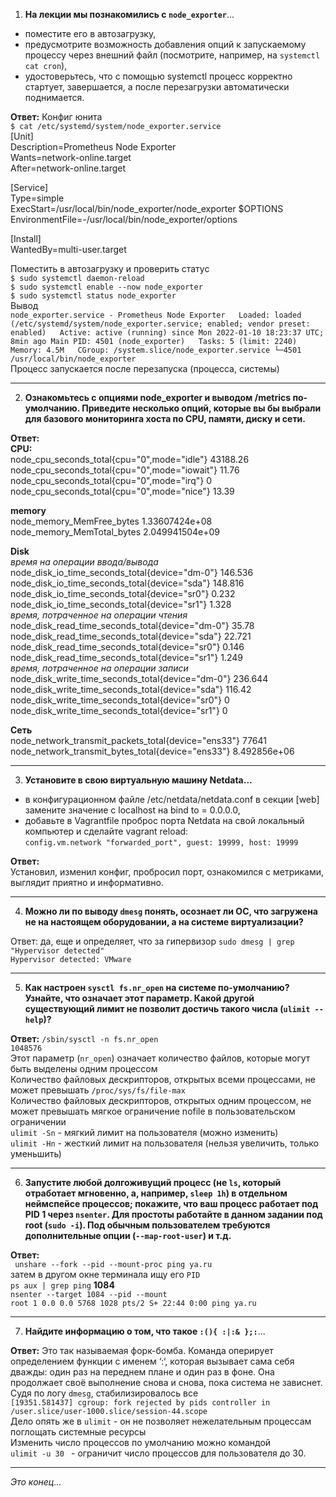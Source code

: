 1. **На лекции мы познакомились с `node_exporter`**...  
+ поместите его в автозагрузку,  
+ предусмотрите возможность добавления опций к запускаемому процессу через внешний файл (посмотрите, например, на `systemctl cat cron`),  
+ удостоверьтесь, что с помощью systemctl процесс корректно стартует, завершается, а после перезагрузки автоматически поднимается.

**Ответ:** Конфиг юнита  
`$ cat /etc/systemd/system/node_exporter.service`  
[Unit]  
Description=Prometheus Node Exporter  
Wants=network-online.target  
After=network-online.target  

[Service]  
Type=simple  
ExecStart=/usr/local/bin/node_exporter/node_exporter $OPTIONS 
EnvironmentFile=-/usr/local/bin/node_exporter/options 

[Install]  
WantedBy=multi-user.target  

Поместить в автозагрузку и проверить статус  
`$ sudo systemctl daemon-reload`  
`$ sudo systemctl enable --now node_exporter`  
`$ sudo systemctl status node_exporter`  
Вывод  
`node_exporter.service - Prometheus Node Exporter  
     Loaded: loaded (/etc/systemd/system/node_exporter.service; enabled; vendor preset: enabled)  
     Active: active (running) since Mon 2022-01-10 18:23:37 UTC; 8min ago
   Main PID: 4501 (node_exporter)  
      Tasks: 5 (limit: 2240)  
     Memory: 4.5M  
     CGroup: /system.slice/node_exporter.service
             └─4501 /usr/local/bin/node_exporter`  
Процесс запускается после перезапуска (процесса, системы)  


---
2. **Ознакомьтесь с опциями node_exporter и выводом /metrics по-умолчанию. Приведите несколько опций, которые вы бы выбрали для базового мониторинга хоста по CPU, памяти, диску и сети.**

**Ответ:**  
**CPU:**  
node_cpu_seconds_total{cpu="0",mode="idle"} 43188.26  
node_cpu_seconds_total{cpu="0",mode="iowait"} 11.76  
node_cpu_seconds_total{cpu="0",mode="irq"} 0  
node_cpu_seconds_total{cpu="0",mode="nice"} 13.39  

**memory**  
node_memory_MemFree_bytes 1.33607424e+08  
node_memory_MemTotal_bytes 2.049941504e+09

**Disk**  
_время на операции ввода/вывода_  
node_disk_io_time_seconds_total{device="dm-0"} 146.536  
node_disk_io_time_seconds_total{device="sda"} 148.816  
node_disk_io_time_seconds_total{device="sr0"} 0.232  
node_disk_io_time_seconds_total{device="sr1"} 1.328  
_время, потраченное на операции чтения_  
node_disk_read_time_seconds_total{device="dm-0"} 35.78  
node_disk_read_time_seconds_total{device="sda"} 22.721  
node_disk_read_time_seconds_total{device="sr0"} 0.146  
node_disk_read_time_seconds_total{device="sr1"} 1.249  
_время, потраченное на операции записи_  
node_disk_write_time_seconds_total{device="dm-0"} 236.644  
node_disk_write_time_seconds_total{device="sda"} 116.42  
node_disk_write_time_seconds_total{device="sr0"} 0  
node_disk_write_time_seconds_total{device="sr1"} 0  

**Сеть**  
node_network_transmit_packets_total{device="ens33"} 77641  
node_network_transmit_bytes_total{device="ens33"} 8.492856e+06  

---
3. **Установите в свою виртуальную машину Netdata...**  
+ в конфигурационном файле /etc/netdata/netdata.conf в секции [web] замените значение с localhost на bind to = 0.0.0.0,  
+ добавьте в Vagrantfile проброс порта Netdata на свой локальный компьютер и сделайте vagrant reload:  
```config.vm.network "forwarded_port", guest: 19999, host: 19999```

**Ответ:**  
Установил, изменил конфиг, пробросил порт, ознакомился с метриками, выглядит приятно и информативно.

---

4. **Можно ли по выводу ```dmesg``` понять, осознает ли ОС, что загружена не на настоящем оборудовании, а на системе виртуализации?**

Ответ:  да, еще и определяет, что за гипервизор
```sudo dmesg | grep "Hypervisor detected"```  
```Hypervisor detected: VMware```

---
5. **Как настроен ```sysctl fs.nr_open``` на системе по-умолчанию? Узнайте, что означает этот параметр. Какой другой существующий лимит не позволит достичь такого числа (```ulimit --help```)?**

**Ответ:** 
```/sbin/sysctl -n fs.nr_open```  
```1048576```  
Этот параметр (```nr_open```) означает количество файлов, которые могут быть выделены одним процессом  
Количество файловых дескрипторов, открытых всеми процессами, не может превышать ```/proc/sys/fs/file-max```  
Количество файловых дескрипторов, открытых одним процессом, не может превышать мягкое ограничение nofile в пользовательском ограничении  
```ulimit -Sn``` - мягкий лимит на пользователя (можно изменить)  
```ulimit -Hn``` - жесткий лимит на пользователя (нельзя увеличить, только уменьшить)  

---
6. **Запустите любой долгоживущий процесс (не ```ls```, который отработает мгновенно, а, например, ```sleep 1h```) в отдельном неймспейсе процессов; покажите, что ваш процесс работает под PID 1 через ```nsenter```. Для простоты работайте в данном задании под root (```sudo -i```). Под обычным пользователем требуются дополнительные опции (```--map-root-user```) и т.д.**

**Ответ:**  
``` unshare --fork --pid --mount-proc ping ya.ru```  
затем в другом окне терминала ищу его `PID`   
   ```ps aux | grep ping```  **1084**  
   ```nsenter --target 1084 --pid --mount```  
   ```root 1 0.0 0.0 5768 1028 pts/2 S+ 22:44 0:00 ping ya.ru```

   
   ---

7. **Найдите информацию о том, что такое ```:(){ :|:& };:```**...  

**Ответ:** Это так называемая форк-бомба. Команда оперирует определением функции с именем ‘:‘, которая вызывает сама себя дважды: один раз на переднем плане и один раз в фоне. Она продолжает своё выполнение снова и снова, пока система не зависнет.  
Судя по логу ```dmesg```, стабилизировалось все  
```[19351.581437] cgroup: fork rejected by pids controller in /user.slice/user-1000.slice/session-44.scope```  
Дело опять же в ```ulimit``` - он не позволяет нежелательным процессам поглощать системные ресурсы  
Изменить число процессов по умолчанию можно командой  
```ulimit -u 30 ``` - ограничит число процессов для пользователя до 30.

---
*Это конец...*

